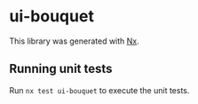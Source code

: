 # ui-bouquet

This library was generated with [Nx](https://nx.dev).

## Running unit tests

Run `nx test ui-bouquet` to execute the unit tests.

